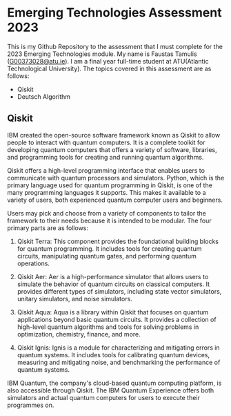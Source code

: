 # Emerging Technologies Assessment 2023
This is my Github Repository to the assessment that I must complete for the 2023 Emerging Technologies module. My name is Faustas Tamulis (G00373028@atu.ie).
I am a final year full-time student at ATU(Atlantic Technological University).
The topics covered in this assessment are as follows:
*  Qiskit
*  Deutsch Algorithm

## Qiskit
IBM created the open-source software framework known as Qiskit to allow people to interact with quantum computers. It is a complete toolkit for developing quantum computers that offers a variety of software, libraries, and programming tools for creating and running quantum algorithms.

Qiskit offers a high-level programming interface that enables users to communicate with quantum processors and simulators. Python, which is the primary language used for quantum programming in Qiskit, is one of the many programming languages it supports. This makes it available to a variety of users, both experienced quantum computer users and beginners.

Users may pick and choose from a variety of components to tailor the framework to their needs because it is intended to be modular. The four primary parts are as follows:

1. Qiskit Terra: This component provides the foundational building blocks for quantum programming. It includes tools for creating quantum circuits, manipulating quantum gates, and performing quantum operations.
    
2. Qiskit Aer: Aer is a high-performance simulator that allows users to simulate the behavior of quantum circuits on classical computers. It provides different types of simulators, including state vector simulators, unitary simulators, and noise simulators.

3. Qiskit Aqua: Aqua is a library within Qiskit that focuses on quantum applications beyond basic quantum circuits. It provides a collection of high-level quantum algorithms and tools for solving problems in optimization, chemistry, finance, and more.

4. Qiskit Ignis: Ignis is a module for characterizing and mitigating errors in quantum systems. It includes tools for calibrating quantum devices, measuring and mitigating noise, and benchmarking the performance of quantum systems.

IBM Quantum, the company's cloud-based quantum computing platform, is also accessible through Qiskit. The IBM Quantum Experience offers both simulators and actual quantum computers for users to execute their programmes on.



